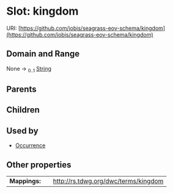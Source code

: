 
# Slot: kingdom



URI: [https://github.com/iobis/seagrass-eov-schema/kingdom](https://github.com/iobis/seagrass-eov-schema/kingdom)


## Domain and Range

None &#8594;  <sub>0..1</sub> [String](types/String.md)

## Parents


## Children


## Used by

 * [Occurrence](Occurrence.md)

## Other properties

|  |  |  |
| --- | --- | --- |
| **Mappings:** | | http://rs.tdwg.org/dwc/terms/kingdom |